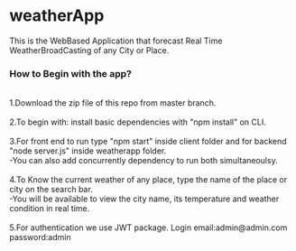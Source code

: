 # weatherApp

This is the WebBased Application that forecast Real Time WeatherBroadCasting of any City or Place.<br>
<h3>How to Begin with the app?</h3><br>
1.Download the zip file of this repo from master branch.<br><br>
2.To begin with: install basic dependencies with "npm install" on CLI.<br><br>
3.For front end to run type "npm start" inside client folder and for backend "node server.js" inside weatherapp folder.<br>
 -You can also add concurrently dependency to run both simultaneoulsy.<br><br>
4.To Know the current weather of any place, type the name of the place or city on the search bar. <br>
 -You will be available to view the city name, its temperature and weather condition in real time.<br><br>
5.For authentication we use JWT package. Login email:admin@admin.com password:admin
